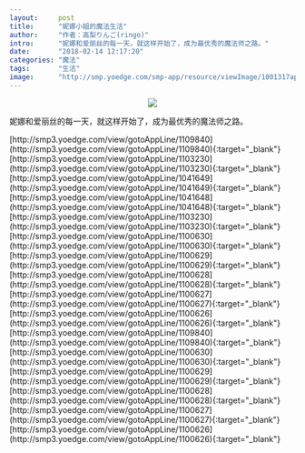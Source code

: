 ```yaml
---
layout:     post
title:      "妮娜小姐的魔法生活"
author:     "作者：高梨りんご(ringo)"
intro:      "妮娜和爱丽丝的每一天，就这样开始了，成为最优秀的魔法师之路。"
date:       "2018-02-14 12:17:20"
categories: "魔法"
tags:       "生活"
image:      "http://smp.yoedge.com/smp-app/resource/viewImage/1001317appline.png"
---
```

<div style="text-align: center">
<p><img src="http://smp.yoedge.com/smp-app/resource/viewImage/1001317appline.png"/></p>
</div>
<p class="post-meta">
<span>妮娜和爱丽丝的每一天，就这样开始了，成为最优秀的魔法师之路。</span>
</p>
[http://smp3.yoedge.com/view/gotoAppLine/1109840](http://smp3.yoedge.com/view/gotoAppLine/1109840){:target="_blank"}
[http://smp3.yoedge.com/view/gotoAppLine/1103230](http://smp3.yoedge.com/view/gotoAppLine/1103230){:target="_blank"}
[http://smp3.yoedge.com/view/gotoAppLine/1041649](http://smp3.yoedge.com/view/gotoAppLine/1041649){:target="_blank"}
[http://smp3.yoedge.com/view/gotoAppLine/1041648](http://smp3.yoedge.com/view/gotoAppLine/1041648){:target="_blank"}
[http://smp3.yoedge.com/view/gotoAppLine/1103230](http://smp3.yoedge.com/view/gotoAppLine/1103230){:target="_blank"}
[http://smp3.yoedge.com/view/gotoAppLine/1100630](http://smp3.yoedge.com/view/gotoAppLine/1100630){:target="_blank"}
[http://smp3.yoedge.com/view/gotoAppLine/1100629](http://smp3.yoedge.com/view/gotoAppLine/1100629){:target="_blank"}
[http://smp3.yoedge.com/view/gotoAppLine/1100628](http://smp3.yoedge.com/view/gotoAppLine/1100628){:target="_blank"}
[http://smp3.yoedge.com/view/gotoAppLine/1100627](http://smp3.yoedge.com/view/gotoAppLine/1100627){:target="_blank"}
[http://smp3.yoedge.com/view/gotoAppLine/1100626](http://smp3.yoedge.com/view/gotoAppLine/1100626){:target="_blank"}
[http://smp3.yoedge.com/view/gotoAppLine/1109840](http://smp3.yoedge.com/view/gotoAppLine/1109840){:target="_blank"}
[http://smp3.yoedge.com/view/gotoAppLine/1100630](http://smp3.yoedge.com/view/gotoAppLine/1100630){:target="_blank"}
[http://smp3.yoedge.com/view/gotoAppLine/1100629](http://smp3.yoedge.com/view/gotoAppLine/1100629){:target="_blank"}
[http://smp3.yoedge.com/view/gotoAppLine/1100628](http://smp3.yoedge.com/view/gotoAppLine/1100628){:target="_blank"}
[http://smp3.yoedge.com/view/gotoAppLine/1100627](http://smp3.yoedge.com/view/gotoAppLine/1100627){:target="_blank"}
[http://smp3.yoedge.com/view/gotoAppLine/1100626](http://smp3.yoedge.com/view/gotoAppLine/1100626){:target="_blank"}


